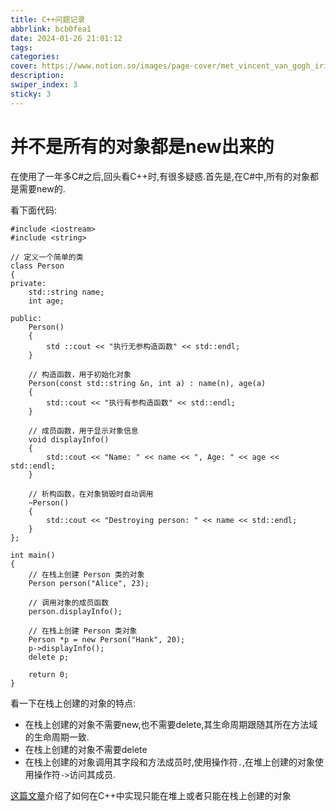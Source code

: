 ```yaml
---
title: C++问题记录
abbrlink: bcb0fea1
date: 2024-01-26 21:01:12
tags:
categories:
cover: https://www.notion.so/images/page-cover/met_vincent_van_gogh_irises.jpg
description:
swiper_index: 3
sticky: 3
---
```


# 并不是所有的对象都是new出来的

在使用了一年多C#之后,回头看C++时,有很多疑惑.首先是,在C#中,所有的对象都是需要new的.

看下面代码:
```
#include <iostream>
#include <string>

// 定义一个简单的类
class Person
{
private:
    std::string name;
    int age;

public:
    Person()
    {
        std ::cout << "执行无参构造函数" << std::endl;
    }

    // 构造函数，用于初始化对象
    Person(const std::string &n, int a) : name(n), age(a)
    {
        std::cout << "执行有参构造函数" << std::endl;
    }

    // 成员函数，用于显示对象信息
    void displayInfo()
    {
        std::cout << "Name: " << name << ", Age: " << age << std::endl;
    }

    // 析构函数，在对象销毁时自动调用
    ~Person()
    {
        std::cout << "Destroying person: " << name << std::endl;
    }
};

int main()
{
    // 在栈上创建 Person 类的对象
    Person person("Alice", 23);

    // 调用对象的成员函数
    person.displayInfo();

    // 在栈上创建 Person 类对象
    Person *p = new Person("Hank", 20);
    p->displayInfo();
    delete p;

    return 0;
}
```

看一下在栈上创建的对象的特点:
- 在栈上创建的对象不需要new,也不需要delete,其生命周期跟随其所在方法域的生命周期一致.
- 在栈上创建的对象不需要delete
- 在栈上创建的对象调用其字段和方法成员时,使用操作符`.`,在堆上创建的对象使用操作符`->`访问其成员.

[这篇文章](https://blog.csdn.net/qq_30835655/article/details/68938861)介绍了如何在C++中实现只能在堆上或者只能在栈上创建的对象
